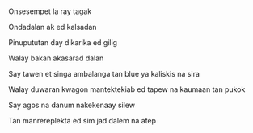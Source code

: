 # 

Onsesempet la ray tagak

Ondadalan ak ed kalsadan

Pinupututan day dikarika ed gilig

Walay bakan akasarad dalan

Say tawen et singa ambalanga tan blue ya kaliskis na sira

Walay duwaran kwagon mantektekiab ed tapew na kaumaan tan pukok

Say agos na danum nakekenaay silew

Tan manrereplekta ed sim jad dalem na atep

